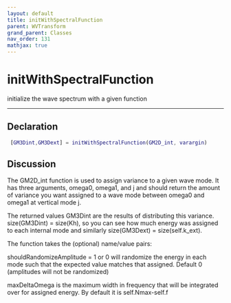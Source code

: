 ```yaml
---
layout: default
title: initWithSpectralFunction
parent: WVTransform
grand_parent: Classes
nav_order: 131
mathjax: true
---
```


#  initWithSpectralFunction

initialize the wave spectrum with a given function


---

## Declaration
```matlab
 [GM3Dint,GM3Dext] = initWithSpectralFunction(GM2D_int, varargin) 
```
## Discussion

     
  The GM2D_int function is used to assign variance to a given
  wave mode. It has three arguments, omega0, omega1, and j and
  should return the amount of variance you want assigned to a
  wave mode between omega0 and omega1 at vertical mode j.
 
  The returned values GM3Dint are the results of distributing
  this variance. size(GM3Dint) = size(Kh), so you can see
  how much energy was assigned to each internal mode and
  similarly size(GM3Dext) = size(self.k_ext).
 
  The function takes the (optional) name/value pairs:
 
  shouldRandomizeAmplitude = 1 or 0 will randomize the
  energy in each mode such that the expected value matches that
  assigned. Default 0 (amplitudes will not be randomized)
 
  maxDeltaOmega is the maximum width in frequency that will be
  integrated over for assigned energy. By default it is self.Nmax-self.f
